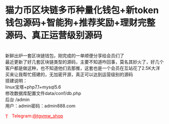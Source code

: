 # 猫力币区块链多币种量化钱包+新token钱包源码+智能狗+推荐奖励+理财完整源码、真正运营级别源码

<br>新鲜出炉一套区块链钱包，刚完成的一单顺便分享给会员们了<br>最近更新了好几套区块链类型的源码，主要不知道咋回事，莫名其妙火了，好几个客户都是做这种，也不知道他们去那推，这套也是一个会员在互站花了2.5K大洋买来让我帮忙搭建的，无加密开源，真正可以达到运营级别的源码<br>搭建说明：<br>linux宝塔+php7.1+mysql5.6<br>修改数据库配置文件data/conf/db.php<br>后台 /admin<br>用户：admin密码：admin888.com<br>






<p style="color: red;"><img src="https://cdn-icons-png.flaticon.com/512/2111/2111646.png" alt="Telegram Icon" style="width: 16px; vertical-align: middle; margin-right: 5px;">Telegram:<a href="https://t.me/tgymw_shop" style="color: red;">@tgymw_shop</a></p>
